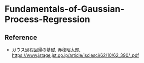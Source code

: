 # Fundamentals-of-Gaussian-Process-Regression


## Reference
- ガウス過程回帰の基礎, 赤穂昭太郎, https://www.jstage.jst.go.jp/article/isciesci/62/10/62_390/_pdf
